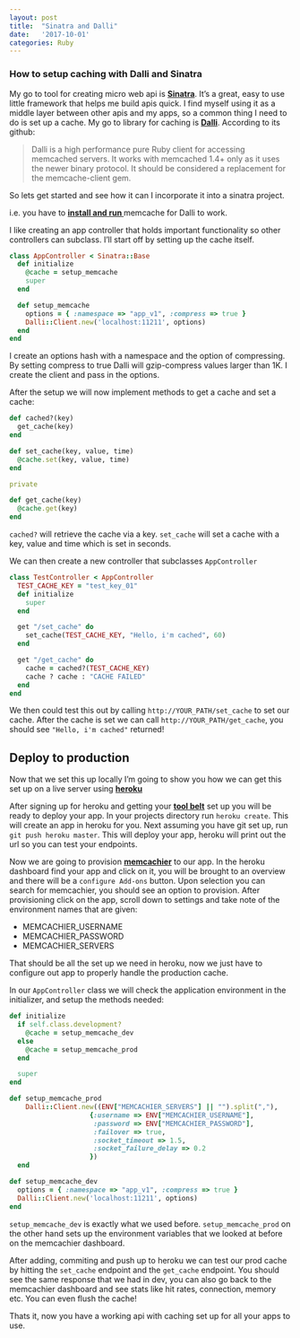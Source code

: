 ```yaml
---
layout: post
title:  "Sinatra and Dalli"
date:   '2017-10-01'
categories: Ruby
---
```


### How to setup caching with Dalli and Sinatra
My go to tool for creating micro web api is __[Sinatra](https://www.google.com)__.  It’s a great, easy to use little framework that helps me build apis quick.  I find myself using it as a middle layer between other apis and my apps, so a common thing I need to do is set up a cache.   My go to library for caching is __[Dalli](https://github.com/petergoldstein/dalli)__.  According to its github:

> Dalli is a high performance pure Ruby client for accessing memcached servers. It works with memcached 1.4+ only as it uses the newer binary protocol. It should be considered a replacement for the memcache-client gem.  

So lets get started and see how it can I incorporate it into a sinatra project.

i.e. you have to __[install and run ](https://gist.github.com/tomysmile/ba6c0ba4488ea51e6423d492985a7953)__  memcache for Dalli to work.

I like creating an app controller that holds important functionality so other controllers can subclass.  I’ll start off by setting up the cache itself.

```ruby
class AppController < Sinatra::Base
  def initialize
    @cache = setup_memcache
    super
  end

  def setup_memcache
    options = { :namespace => "app_v1", :compress => true }
    Dalli::Client.new('localhost:11211', options)
  end
end
```


I create an options hash with a namespace and the option of compressing.  By setting compress to true Dalli will gzip-compress values larger than 1K.  I create the client and pass in the options.

After the setup we will now implement methods to get a cache and set a cache:

```ruby
def cached?(key)
  get_cache(key)
end

def set_cache(key, value, time)
  @cache.set(key, value, time)
end

private

def get_cache(key)
  @cache.get(key)
end
```

`cached?` will retrieve the cache via a key.  `set_cache` will set a cache with a key, value and time which is set in seconds.

We can then create a new controller that subclasses `AppController`

```ruby
class TestController < AppController
  TEST_CACHE_KEY = "test_key_01"
  def initialize
    super
  end

  get "/set_cache" do
    set_cache(TEST_CACHE_KEY, "Hello, i'm cached", 60)
  end

  get "/get_cache" do
    cache = cached?(TEST_CACHE_KEY)
    cache ? cache : "CACHE FAILED"
  end
end
```

We then could test this out by calling `http://YOUR_PATH/set_cache` to set our cache.  After the cache is set we can call `http://YOUR_PATH/get_cache`, you should see `"Hello, i'm cached"` returned!

## Deploy to production

Now that we set this up locally I’m going to show you how we can get this set up on a live server using __[heroku](https://www.heroku.com/)__

After signing up for heroku and getting your __[tool belt](https://devcenter.heroku.com/articles/heroku-cli)__ set up you will be ready to deploy your app. In your projects directory run `heroku create`.  This will create an app in heroku for you. Next assuming you have git set up, run `git push heroku master`.  This will deploy your app, heroku will print out the url so you can test your endpoints.

Now we are going to provision __[memcachier](https://www.memcachier.com/)__ to our app.  In the heroku dashboard find your app and click on it, you will be brought to an overview and there will be a `configure Add-ons` button.  Upon selection you can search for memcachier, you should see an option to provision. After provisioning click on the app, scroll down to settings and take note of the environment names that are given:
- MEMCACHIER_USERNAME
- MEMCACHIER_PASSWORD
- MEMCACHIER_SERVERS


That should be all the set up we need in heroku, now we just have to configure out app to properly handle the production cache.

In our `AppController` class we will check the application environment in the initializer, and setup the methods needed:

```ruby
def initialize
  if self.class.development?
    @cache = setup_memcache_dev
  else
    @cache = setup_memcache_prod
  end

  super
end

def setup_memcache_prod
    Dalli::Client.new((ENV["MEMCACHIER_SERVERS"] || "").split(","),
                    {:username => ENV["MEMCACHIER_USERNAME"],
                     :password => ENV["MEMCACHIER_PASSWORD"],
                     :failover => true,
                     :socket_timeout => 1.5,
                     :socket_failure_delay => 0.2
                    })
  end

def setup_memcache_dev
  options = { :namespace => "app_v1", :compress => true }
  Dalli::Client.new('localhost:11211', options)
end
```
`setup_memcache_dev` is exactly what we used before.  `setup_memcache_prod` on the other hand sets up the environment variables that we looked at before on the memcachier dashboard.

After adding, commiting and push up to heroku we can test our prod cache by hitting the `set_cache` endpoint and the `get_cache` endpoint.  You should see the same response that we had in dev, you can also go back to the memcachier dashboard and see stats like hit rates, connection, memory etc.  You can even flush the cache!

Thats it, now you have a working api with caching set up for all your apps to use.
